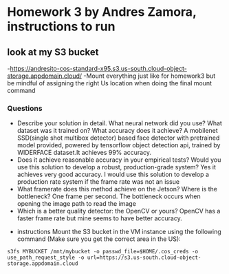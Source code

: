 # Homework 3 by Andres Zamora, instructions to run

## look at my S3 bucket
-https://andresito-cos-standard-x95.s3.us-south.cloud-object-storage.appdomain.cloud/
-Mount everything just like for homework3 but be mindful of assigning the right Us location when doing the final mount command
### Questions
* Describe your solution in detail.  What neural network did you use? What dataset was it trained on? What accuracy does it achieve?
A mobilenet SSD(single shot multibox detector) based face detector with pretrained model provided, powered by tensorflow object detection api, trained by WIDERFACE dataset.It achieves 99% accuracy.
* Does it achieve reasonable accuracy in your empirical tests? Would you use this solution to develop a robust, production-grade system?
Yes it achieves very good accuracy. I would use this solution to develop a production rate system if the frame rate was not an issue
* What framerate does this method achieve on the Jetson? Where is the bottleneck? 
One frame per second. The bottleneck occurs when opening the image path to read the image
* Which is a better quality detector: the OpenCV or yours? 
OpenCV has a faster frame rate but mine seems to have better accuracy.

- instructions Mount the S3 bucket in the VM instance using the following command (Make sure you get the correct area in the US):

```
s3fs MYBUCKET /mnt/mybucket -o passwd_file=$HOME/.cos_creds -o use_path_request_style -o url=https://s3.us-south.cloud-object-storage.appdomain.cloud
```
